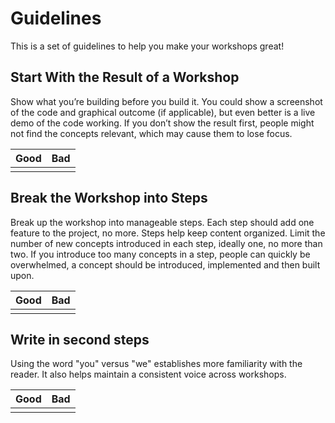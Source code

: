 # Guidelines

This is a set of guidelines to help you make your workshops great!

## Start With the Result of a Workshop

Show what you’re building before you build it. You could show a screenshot of
the code and graphical outcome (if applicable), but even better is a live demo
of the code working.  If you don’t show the result first, people might not find
the concepts relevant, which may cause them to lose focus.

| Good | Bad  |
|------|------|
|      |      |

## Break the Workshop into Steps

Break up the workshop into manageable steps. Each step should add one feature
to the project, no more. Steps help keep content organized. Limit the number of
new concepts introduced in each step, ideally one, no more than two. If you
introduce too many concepts in a step, people can quickly be overwhelmed, a
concept should be introduced, implemented and then built upon.

| Good | Bad  |
|------|------|
|      |      |

## Write in second steps

Using the word "you" versus "we" establishes more familiarity with the reader.
It also helps maintain a consistent voice across workshops.

| Good | Bad  |
|------|------|
|      |      |
